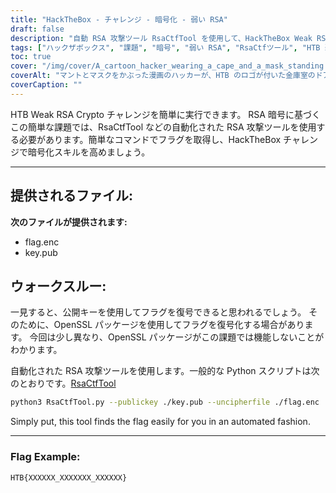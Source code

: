 ```yaml
---
title: "HackTheBox - チャレンジ - 暗号化 - 弱い RSA"
draft: false
description: "自動 RSA 攻撃ツール RsaCtfTool を使用して、HackTheBox Weak RSA Crypto チャレンジを簡単に解決する方法を学びます。"
tags: ["ハックザボックス", "課題", "暗号", "弱い RSA", "RsaCtfツール", "HTB 弱い RSA 暗号", "簡単チャレンジ", "RSA暗号", "flag.enc", "key.pub", "OpenSSL パッケージ", "自動化されたRSA攻撃ツール", "Pythonスクリプト", "RsaCtfツール", "Python3", "公開鍵", "暗号化解除ファイル", "フラグの例"]
toc: true
cover: "/img/cover/A_cartoon_hacker_wearing_a_cape_and_a_mask_standing.png"
coverAlt: "マントとマスクをかぶった漫画のハッカーが、HTB のロゴが付いた金庫室のドアの前に立ち、成功を象徴する緑色の背景と上の吹き出し内の旗が付いたツール (レンチやドライバーなど) を持っています。彼らの頭。"
coverCaption: ""
---
```

 HTB Weak RSA Crypto チャレンジを簡単に実行できます。 RSA 暗号に基づくこの簡単な課題では、RsaCtfTool などの自動化された RSA 攻撃ツールを使用する必要があります。簡単なコマンドでフラグを取得し、HackTheBox チャレンジで暗号化スキルを高めましょう。

______

## 提供されるファイル:

**次のファイルが提供されます:**
- flag.enc
- key.pub

## ウォークスルー:

一見すると、公開キーを使用してフラグを復号できると思われるでしょう。
そのために、OpenSSL パッケージを使用してフラグを復号化する場合があります。
今回は少し異なり、OpenSSL パッケージがこの課題では機能しないことがわかります。

自動化された RSA 攻撃ツールを使用します。一般的な Python スクリプトは次のとおりです。[RsaCtfTool](https://github.com/Ganapati/RsaCtfTool)

```bash
python3 RsaCtfTool.py --publickey ./key.pub --uncipherfile ./flag.enc 
```
  
Simply put, this tool finds the flag easily for you in an automated fashion.

______

### Flag Example:
```
HTB{XXXXXX_XXXXXXX_XXXXXX}
```
